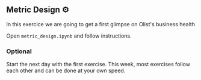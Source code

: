 ## Metric Design ⚙️

In this exercice we are going to get a first glimpse on Olist's business health

Open `metric_design.ipynb` and follow instructions.

### Optional

Start the next day with the first exercise. This week, most exercises follow each other and can be done at your own speed.
